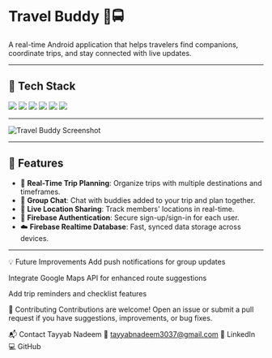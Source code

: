 # Travel Buddy 🧳🚍

A real-time Android application that helps travelers find companions, coordinate trips, and stay connected with live updates.

---

## 🧰 Tech Stack

<p align="left">
  <img src="https://img.shields.io/badge/Java-ED8B00?style=for-the-badge&logo=java&logoColor=white" />
  <img src="https://img.shields.io/badge/XML-00599C?style=for-the-badge&logo=xml&logoColor=white" />
  <img src="https://img.shields.io/badge/Android%20Studio-3DDC84?style=for-the-badge&logo=android-studio&logoColor=white" />
  <img src="https://img.shields.io/badge/Firebase-FFCA28?style=for-the-badge&logo=firebase&logoColor=white" />
  <img src="https://img.shields.io/badge/Firebase%20Auth-FFCA28?style=for-the-badge&logo=firebase&logoColor=white" />
  <img src="https://img.shields.io/badge/Firebase%20Realtime%20DB-039BE5?style=for-the-badge&logo=firebase&logoColor=white" />
</p>

---
![Travel Buddy Screenshot](https://github.com/TayyabNadeem1/Travel-Buddy-Android-App-/assets/103959510/4a23462a-5dc0-4ebc-852c-8b603690d49f)

---

## 🚀 Features

- 📍 **Real-Time Trip Planning**: Organize trips with multiple destinations and timeframes.
- 💬 **Group Chat**: Chat with buddies added to your trip and plan together.
- 📡 **Live Location Sharing**: Track members' locations in real-time.
- 🔐 **Firebase Authentication**: Secure sign-up/sign-in for each user.
- ☁️ **Firebase Realtime Database**: Fast, synced data storage across devices.

---

💡 Future Improvements
Add push notifications for group updates

Integrate Google Maps API for enhanced route suggestions

Add trip reminders and checklist features

🤝 Contributing
Contributions are welcome! Open an issue or submit a pull request if you have suggestions, improvements, or bug fixes.


📬 Contact
Tayyab Nadeem
📧 tayyabnadeem3037@gmail.com
🔗 LinkedIn
💻 GitHub
